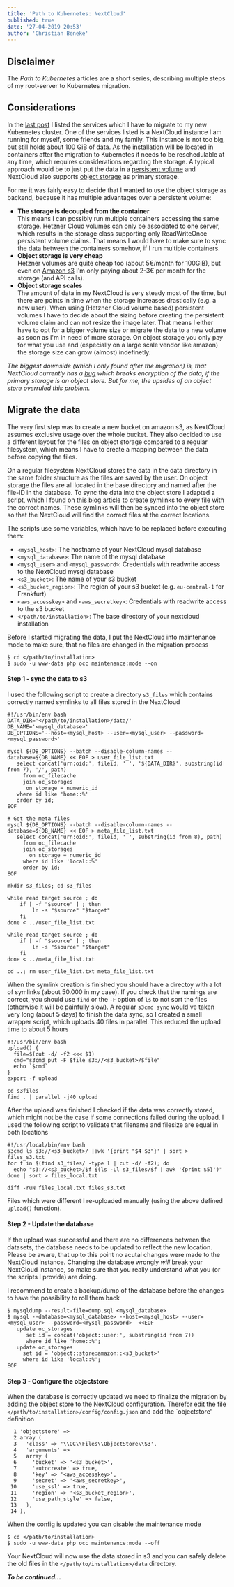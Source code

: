```yaml
---
title: 'Path to Kubernetes: NextCloud'
published: true
date: '27-04-2019 20:53'
author: 'Christian Beneke'
---
```


## Disclaimer
The *Path to Kubernetes* articles are a short series, describing multiple steps of my root-server to Kubernetes migration.

## Considerations
In the [last post](/blog/path-to-kubernetes-nextcloud) I listed the services which I have to migrate to my new Kubernetes cluster. One of the services listed is a NextCloud instance I am running for myself, some friends and my family. This instance is not too big, but still holds about 100 GiB of data. As the installation will be located in containers after the migration to Kubernetes it needs to be reschedulable at any time, which requires considerations regarding the storage. A typical approach would be to just put the data in a [persistent volume](https://kubernetes.io/docs/concepts/storage/persistent-volumes/) and NextCloud also supports [object storage](https://docs.nextcloud.com/server/16/admin_manual/configuration_files/primary_storage.html) as primary storage.

For me it was fairly easy to decide that I wanted to use the object storage as backend, because it has multiple advantages over a persistent volume:
* **The storage is decoupled from the container**  
  This means I can possibly run multiple containers accessing the same storage. Hetzner Cloud volumes can only be associated to one server, which results in the storage class supporting only ReadWriteOnce persistent volume claims. That means I would have to make sure to sync the data between the containers somehow, if I run multiple containers.
* **Object storage is very cheap**  
  Hetzner volumes are quite cheap too (about 5€/month for 100GiB), but even on [Amazon s3](https://aws.amazon.com/s3/) I'm only paying about 2-3€ per month for the storage (and API calls).
* **Object storage scales**  
  The amount of data in my NextCloud is very steady most of the time, but there are points in time when the storage increases drastically (e.g. a new user). When using (Hetzner Cloud volume based) persistent volumes I have to decide about the sizing before creating the persistent volume claim and can not resize the image later. That means I either have to opt for a bigger volume size or migrate the data to a new volume as soon as I'm in need of more storage. On object storage you only pay for what you use and (especially on a large scale vendor like amazon) the storage size can grow (almost) indefinetly.

*The biggest downside (which I only found after the migration) is, that NextCloud currently has a [bug](https://github.com/nextcloud/server/issues/11826) which breaks encryption of the data, if the primary storage is an object store. But for me, the upsides of an object store overruled this problem.*

## Migrate the data
The very first step was to create a new bucket on amazon s3, as NextCloud assumes exclusive usage over the whole bucket. They also decided to use a different layout for the files on object storage compared to a regular filesystem, which means I have to create a mapping between the data before copying the files.

On a regular filesystem NextCloud stores the data in the data directory in the same folder structure as the files are saved by the user. On object storage the files are all located in the base directory and named after the file-ID in the database. To sync the data into the object store I adapted a script, which I found on [this blog article](https://pedal.me.uk/migrating-a-nextcloud-instance-to-amazon-s3/) to create symlinks to every file with the correct names. These symlinks will then be synced into the object store so that the NextCloud will find the correct files at the correct locations.

The scripts use some variables, which have to be replaced before executing them:
* `<mysql_host>`: The hostname of your NextCloud mysql database
* `<mysql_database>`: The name of the mysql database
* `<mysql_user>` and `<mysql_password>`: Credentials with readwrite access to the NextCloud mysql database
* `<s3_bucket>`: The name of your s3 bucket
* `<s3_bucket_region>`: The region of your s3 bucket (e.g. `eu-central-1` for Frankfurt)
* `<aws_accesskey>` and `<aws_secretkey>`: Credentials with readwrite access to the s3 bucket
* `</path/to/installation>`: The base directory of your nextcloud installation

Before I started migrating the data, I put the NextCloud into maintenance mode to make sure, that no files are changed in the migration process

```
$ cd </path/to/installation>
$ sudo -u www-data php occ maintenance:mode --on
```

#### Step 1 - sync the data to s3
I used the following script to create a directory `s3_files` which contains correctly named symlinks to all files stored in the NextCloud

```
#!/usr/bin/env bash
DATA_DIR='</path/to/installation>/data/'
DB_NAME='<mysql_database>'
DB_OPTIONS='--host=<mysql_host> --user=<mysql_user> --password=<mysql_password>'

mysql ${DB_OPTIONS} --batch --disable-column-names --database=${DB_NAME} << EOF > user_file_list.txt
   select concat('urn:oid:', fileid, ' ', '${DATA_DIR}', substring(id from 7), '/', path)
     from oc_filecache
     join oc_storages
      on storage = numeric_id
   where id like 'home::%'
   order by id;
EOF

# Get the meta files
mysql ${DB_OPTIONS} --batch --disable-column-names --database=${DB_NAME} << EOF > meta_file_list.txt
   select concat('urn:oid:', fileid, ' ', substring(id from 8), path)
     from oc_filecache
     join oc_storages
       on storage = numeric_id
     where id like 'local::%'
     order by id;
EOF

mkdir s3_files; cd s3_files

while read target source ; do
    if [ -f "$source" ] ; then
        ln -s "$source" "$target"
    fi
done < ../user_file_list.txt

while read target source ; do
    if [ -f "$source" ] ; then
        ln -s "$source" "$target"
    fi
done < ../meta_file_list.txt

cd ..; rm user_file_list.txt meta_file_list.txt
```

When the symlink creation is finished you should have a directoy with a lot of symlinks (about 50.000 in my case). If you check that the namings are correct, you should use `find` or the `-F` option of `ls` to not sort the files (otherwise it will be painfully slow). A regular `s3cmd sync` would've taken very long (about 5 days) to finish the data sync, so I created a small wrapper script, which uploads 40 files in parallel. This reduced the upload time to about 5 hours

```
#!/usr/bin/env bash
upload() {
  file=$(cut -d/ -f2 <<< $1)
  cmd="s3cmd put -F $file s3://<s3_bucket>/$file"
  echo `$cmd`
}
export -f upload

cd s3files
find . | parallel -j40 upload
```

After the upload was finished I checked if the data was correctly stored, which might not be the case if some connections failed during the upload. I used the following script to validate that filename and filesize are equal in both locations

```
#!/usr/local/bin/env bash
s3cmd ls s3://<s3_bucket>/ |awk '{print "$4 $3"}' | sort > files_s3.txt
for f in $(find s3_files/ -type l | cut -d/ -f2); do
  echo "s3://<s3_bucket>/$f $(ls -Ll s3_files/$f | awk '{print $5}')"
done | sort > files_local.txt

diff -ruN files_local.txt files_s3.txt
```

Files which were different I re-uploaded manually (using the above defined `upload()` function).

#### Step 2 - Update the database
If the upload was successful and there are no differences between the datasets, the database needs to be updated to reflect the new location. Please be aware, that up to this point no acutal changes were made to the NextCloud instance. Changing the database wrongly *will* break your NextCloud instance, so make sure that you really understand what you (or the scripts I provide) are doing.

I recommend to create a backup/dump of the database before the changes to have the possibility to roll them back

```
$ mysqldump --result-file=dump.sql <mysql_database>
$ mysql --database=<mysql_database> --host=<mysql_host> --user=<mysql_user> --password=<mysql_password>  <<EOF
   update oc_storages
      set id = concat('object::user:', substring(id from 7))
      where id like 'home::%';
   update oc_storages
     set id = 'object::store:amazon::<s3_bucket>'
     where id like 'local::%';
EOF
```

#### Step 3 - Configure the objectstore
When the database is correctly updated we need to finalize the migration by adding the object store to the NextCloud configuration. Therefor edit the file `</path/to/installation>/config/config.json` and add the `objectstore' definition

```
  1 'objectstore' =>
  2 array (
  3   'class' => '\\OC\\Files\\ObjectStore\\S3',
  4   'arguments' =>
  5   array (
  6     'bucket' => '<s3_bucket>',
  7     'autocreate' => true,
  8     'key' => '<aws_accesskey>',
  9     'secret' => '<aws_secretkey>',
 10     'use_ssl' => true,
 11     'region' => '<s3_bucket_region>',
 12     'use_path_style' => false,
 13   ),
 14 ),
```

When the config is updated you can disable the maintenance mode

```
$ cd </path/to/installation>
$ sudo -u www-data php occ maintenance:mode --off
```

Your NextCloud will now use the data stored in s3 and you can safely delete the old files in the `</path/to/installation>/data` directory.

***To be continued...***